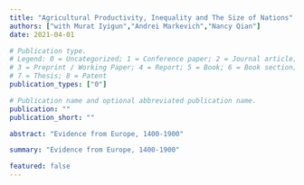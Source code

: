 ```yaml
---
title: "Agricultural Productivity, Inequality and The Size of Nations"
authors: ["with Murat Iyigun","Andrei Markevich","Nancy Qian"]
date: 2021-04-01

# Publication type.
# Legend: 0 = Uncategorized; 1 = Conference paper; 2 = Journal article;
# 3 = Preprint / Working Paper; 4 = Report; 5 = Book; 6 = Book section;
# 7 = Thesis; 8 = Patent
publication_types: ["0"]

# Publication name and optional abbreviated publication name.
publication: ""
publication_short: ""

abstract: "Evidence from Europe, 1400-1900"

summary: "Evidence from Europe, 1400-1900"

featured: false
---
```

